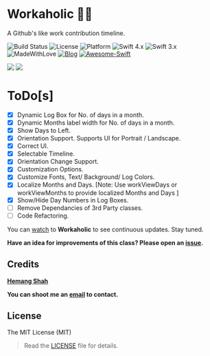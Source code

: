 # Workaholic 🤸🏻

A Github's like work contribution timeline.

![Build Status](https://travis-ci.org/hemangshah/Workaholic.svg?branch=master)
![License](https://img.shields.io/badge/License-MIT-lightgrey.svg)
![Platform](https://img.shields.io/badge/Platforms-iOS-red.svg)
![Swift 4.x](https://img.shields.io/badge/Swift-4.x-blue.svg)
![Swift 3.x](https://img.shields.io/badge/Swift-3.x-blue.svg)
![MadeWithLove](https://img.shields.io/badge/Made%20with%20%E2%9D%A4-India-green.svg)
[![Blog](https://img.shields.io/badge/Blog-iKiwiTech.com-blue.svg)](http://www.ikiwitech.com)
[![Awesome-Swift](https://cdn.rawgit.com/sindresorhus/awesome/d7305f38d29fed78fa85652e3a63e154dd8e8829/media/badge.svg)](https://github.com/matteocrippa/awesome-swift/)

<img src="https://github.com/hemangshah/Workaholic/blob/master/Screenshots/WHLandscape-1.png">
<img src="https://github.com/hemangshah/Workaholic/blob/master/Screenshots/WHLandscape-2.png">

# ToDo[s]

- [x] Dynamic Log Box for No. of days in a month.
- [x] Dynamic Months label width for No. of days in a month.
- [x] Show Days to Left.
- [x] Orientation Support. Supports UI for Portrait / Landscape.
- [x] Correct UI.
- [x] Selectable Timeline.
- [x] Orientation Change Support.
- [x] Customization Options.
- [x] Customize Fonts, Text/ Background/ Log Colors.
- [x] Localize Months and Days. [Note: Use workViewDays or workViewMonths to provide localized Months and Days ]
- [x] Show/Hide Day Numbers in Log Boxes.
- [ ] Remove Dependancies of 3rd Party classes.
- [ ] Code Refactoring.

You can [watch](https://github.com/hemangshah/Workaholic/subscription) to **Workaholic** to see continuous updates. Stay tuned.

<b>Have an idea for improvements of this class?
Please open an [issue](https://github.com/hemangshah/Workaholic/issues/new).</b>
    
## Credits

<b>[Hemang Shah](https://about.me/hemang.shah)</b>

**You can shoot me an [email](http://www.google.com/recaptcha/mailhide/d?k=01IzGihUsyfigse2G9z80rBw==&c=vU7vyAaau8BctOAIJFwHVbKfgtIqQ4QLJaL73yhnB3k=) to contact.**

## License

The MIT License (MIT)

> Read the [LICENSE](https://github.com/hemangshah/Workaholic/blob/master/LICENSE) file for details.
